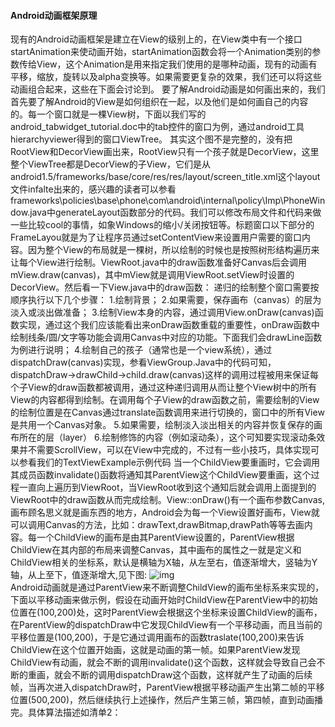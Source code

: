 #### Android动画框架原理
现有的Android动画框架是建立在View的级别上的，在View类中有一个接口startAnimation来使动画开始，startAnimation函数会将一个Animation类别的参数传给View，这个Animation是用来指定我们使用的是哪种动画，现有的动画有平移，缩放，旋转以及alpha变换等。如果需要更复杂的效果，我们还可以将这些动画组合起来，这些在下面会讨论到。
要了解Android动画是如何画出来的，我们首先要了解Android的View是如何组织在一起，以及他们是如何画自己的内容的。每一个窗口就是一棵View树，下面以我们写的android_tabwidget_tutorial.doc中的tab控件的窗口为例，通过android工具hierarchyviewer得到的窗口ViewTree。
其实这个图不是完整的，没有把RootView和DecorView画出来，RootView只有一个孩子就是DecorView，这里整个ViewTree都是DecorView的子View，它们是从android1.5/frameworks/base/core/res/res/layout/screen_title.xml这个layout文件infalte出来的，感兴趣的读者可以参看frameworks\policies\base\phone\com\android\internal\policy\Imp\PhoneWindow.java中generateLayout函数部分的代码。我们可以修改布局文件和代码来做一些比较cool的事情，如象Windows的缩小/关闭按钮等。标题窗口以下部分的FrameLayou就是为了让程序员通过setContentView来设置用户需要的窗口内容。因为整个View的布局就是一棵树，所以绘制的时候也是按照树形结构遍历来让每个View进行绘制。ViewRoot.java中的draw函数准备好Canvas后会调用mView.draw(canvas)，其中mView就是调用ViewRoot.setView时设置的DecorView。然后看一下View.java中的draw函数：
递归的绘制整个窗口需要按顺序执行以下几个步骤：
1.绘制背景；
2.如果需要，保存画布（canvas）的层为淡入或淡出做准备；
3.绘制View本身的内容，通过调用View.onDraw(canvas)函数实现，通过这个我们应该能看出来onDraw函数重载的重要性，onDraw函数中绘制线条/圆/文字等功能会调用Canvas中对应的功能。下面我们会drawLine函数为例进行说明；
4.绘制自己的孩子（通常也是一个view系统），通过dispatchDraw(canvas)实现，参看ViewGroup.Java中的代码可知，dispatchDraw->drawChild->child.draw(canvas)这样的调用过程被用来保证每个子View的draw函数都被调用，通过这种递归调用从而让整个View树中的所有View的内容都得到绘制。在调用每个子View的draw函数之前，需要绘制的View的绘制位置是在Canvas通过translate函数调用来进行切换的，窗口中的所有View是共用一个Canvas对象。
5.如果需要，绘制淡入淡出相关的内容并恢复保存的画布所在的层（layer）
6.绘制修饰的内容（例如滚动条），这个可知要实现滚动条效果并不需要ScrollView，可以在View中完成的，不过有一些小技巧，具体实现可以参看我们的TextViewExample示例代码
当一个ChildView要重画时，它会调用其成员函数invalidate()函数将通知其ParentView这个ChildView要重画，这个过程一直向上遍历到ViewRoot，当ViewRoot收到这个通知后就会调用上面提到的ViewRoot中的draw函数从而完成绘制。View::onDraw()有一个画布参数Canvas,画布顾名思义就是画东西的地方，Android会为每一个View设置好画布，View就可以调用Canvas的方法，比如：drawText,drawBitmap,drawPath等等去画内容。每一个ChildView的画布是由其ParentView设置的，ParentView根据ChildView在其内部的布局来调整Canvas，其中画布的属性之一就是定义和ChildView相关的坐标系，默认是横轴为X轴，从左至右，值逐渐增大，竖轴为Y轴，从上至下，值逐渐增大,见下图:
![img](P)  
Android动画就是通过ParentView来不断调整ChildView的画布坐标系来实现的，下面以平移动画来做示例，假设在动画开始时ChildView在ParentView中的初始位置在(100,200)处，这时ParentView会根据这个坐标来设置ChildView的画布，在ParentView的dispatchDraw中它发现ChildView有一个平移动画，而且当前的平移位置是(100,200)，于是它通过调用画布的函数traslate(100,200)来告诉ChildView在这个位置开始画，这就是动画的第一帧。如果ParentView发现ChildView有动画，就会不断的调用invalidate()这个函数，这样就会导致自己会不断的重画，就会不断的调用dispatchDraw这个函数，这样就产生了动画的后续帧，当再次进入dispatchDraw时，ParentView根据平移动画产生出第二帧的平移位置(500,200)，然后继续执行上述操作，然后产生第三帧，第四帧，直到动画播完。具体算法描述如清单2：